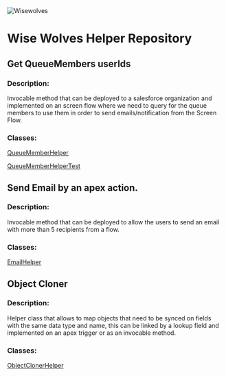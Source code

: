 
 <img alt="Wisewolves" src="https://github.com/CarlosTorres-WWC/WiseWolvesHelper/assets/78768243/05d9f923-a772-4aa1-ba80-a86faf60aef0">



# Wise Wolves Helper Repository

## Get QueueMembers userIds
### Description: 

Invocable method that can be deployed to a salesforce organization and implemented on an screen flow where we need to query for the queue members to use them in order to send emails/notification from the Screen Flow.
### Classes:
[QueueMemberHelper](https://github.com/CarlosTorres-WWC/WiseWolvesHelper/blob/main/WiseWolvesHelper/force-app/main/default/classes/QueueMemberHelper.cls)

[QueueMemberHelperTest](https://github.com/CarlosTorres-WWC/WiseWolvesHelper/blob/main/WiseWolvesHelper/force-app/main/default/classes/QueueMemberHelperTest.cls)

## Send Email by an apex action.
### Description:

Invocable method that can be deployed to allow the users to send an email with more than 5 recipients from a flow.
### Classes:
[EmailHelper](https://github.com/CarlosTorres-WWC/WiseWolvesHelper/blob/main/WiseWolvesHelper/force-app/main/default/classes/EmailHelper.cls)


## Object Cloner
### Description:

Helper class that allows to map objects that need to be synced on fields with the same data type and name, this can be linked by a lookup field and implemented on an apex trigger or as an invocable method.

### Classes:
[ObjectClonerHelper](https://github.com/CarlosTorres-WWC/WiseWolvesHelper/blob/main/WiseWolvesHelper/force-app/main/default/classes/ObjectClonerHelper.cls)


